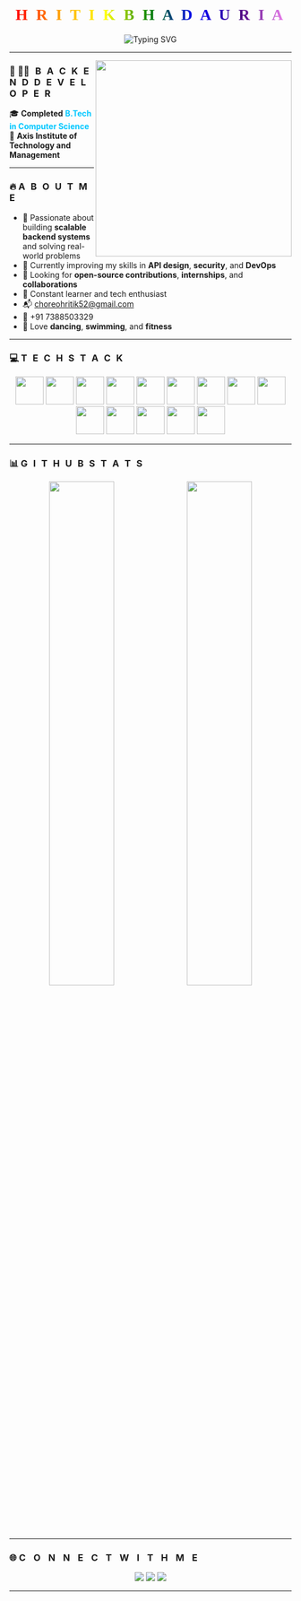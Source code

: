 <h1 align="center">
  <span style="font-family: 'Sofia', cursive; font-weight: bold; letter-spacing: 4px; background: linear-gradient(to right, red, orange, yellow, green, blue, indigo, violet); -webkit-background-clip: text; color: transparent;">
    H R I T I K   B H A D A U R I A
  </span>
</h1>

<p align="center">
  <img src="https://readme-typing-svg.herokuapp.com?font=Fira+Code&size=24&pause=1000&color=00FFAD&center=true&vCenter=true&width=500&lines=Backend+Developer;Open+Source+Contributor;NestJS+Stack+Fan" alt="Typing SVG" />
</p>

---

<div align="center">
  <img src="https://cdn.dribbble.com/users/1162077/screenshots/3848914/programmer.gif" align="right" width="350" />
</div>

### 🌈 <span style="font-weight: bold; letter-spacing: 3px;">🧑‍💻 B A C K E N D   D E V E L O P E R</span>

🎓 **Completed** <strong style="color:#00c7ff;">B.Tech in Computer Science</strong>
🏫 <strong>Axis Institute of Technology and Management</strong>

---

### 🔥 <span style="font-weight: bold; letter-spacing: 3px;">A B O U T   M E</span>

* 🚀 Passionate about building **scalable backend systems** and solving real-world problems
* 🌱 Currently improving my skills in **API design**, **security**, and **DevOps**
* 🤝 Looking for **open-source contributions**, **internships**, and **collaborations**
* 🧠 Constant learner and tech enthusiast
* 📬 [choreohritik52@gmail.com](mailto:choreohritik52@gmail.com)
* 📱 +91 7388503329
* 💃 Love **dancing**, **swimming**, and **fitness**

---

### 💻 <span style="font-weight: bold; letter-spacing: 3px;">T E C H   S T A C K</span>

<p align="center">
  <a href="https://nodejs.org" target="_blank"><img src="https://cdn.jsdelivr.net/gh/devicons/devicon/icons/nodejs/nodejs-original.svg" height="50" /></a>
  <a href="https://expressjs.com" target="_blank"><img src="https://cdn.jsdelivr.net/gh/devicons/devicon/icons/express/express-original.svg" height="50" /></a>
  <a href="https://nestjs.com" target="_blank"><img src="https://nestjs.com/img/logo-small.svg" height="50" /></a>
  <a href="https://www.mongodb.com" target="_blank"><img src="https://cdn.jsdelivr.net/gh/devicons/devicon/icons/mongodb/mongodb-original.svg" height="50" /></a>
  <a href="https://www.mysql.com" target="_blank"><img src="https://cdn.jsdelivr.net/gh/devicons/devicon/icons/mysql/mysql-original.svg" height="50" /></a>
  <a href="https://www.postgresql.org" target="_blank"><img src="https://cdn.jsdelivr.net/gh/devicons/devicon/icons/postgresql/postgresql-original.svg" height="50" /></a>
  <a href="https://www.prisma.io" target="_blank"><img src="https://redmonk.com/jgovernor/files/2021/05/Prisma-Logo-Black.png" height="50" /></a>
  <a href="https://www.java.com" target="_blank"><img src="https://cdn.jsdelivr.net/gh/devicons/devicon/icons/java/java-original.svg" height="50" /></a>
  <a href="https://developer.mozilla.org/en-US/docs/Web/HTML" target="_blank"><img src="https://cdn.jsdelivr.net/gh/devicons/devicon/icons/html5/html5-original.svg" height="50" /></a>
  <a href="https://developer.mozilla.org/en-US/docs/Web/CSS" target="_blank"><img src="https://cdn.jsdelivr.net/gh/devicons/devicon/icons/css3/css3-original.svg" height="50" /></a>
  <a href="https://developer.mozilla.org/en-US/docs/Web/JavaScript" target="_blank"><img src="https://cdn.jsdelivr.net/gh/devicons/devicon/icons/javascript/javascript-original.svg" height="50" /></a>
  <a href="https://socket.io/" target="_blank"><img src="https://upload.wikimedia.org/wikipedia/commons/9/96/Socket-io.svg" height="50" /></a>
  <a href="https://en.wikipedia.org/wiki/Cron" target="_blank"><img src="https://upload.wikimedia.org/wikipedia/commons/3/35/Tux.svg" height="50" /></a>
  <a href="https://razorpay.com" target="_blank"><img src="https://static.startuptalky.com/2022/03/Razorpay-Logo-Success-Story-Startuptalky.jpg" height="50" /></a>
</p>

---

### 📊 <span style="font-weight: bold; letter-spacing: 3px;">G I T H U B   S T A T S</span>

<p align="center">
  <img src="https://github-readme-stats.vercel.app/api?username=hritik7388&show_icons=true&theme=tokyonight&hide_border=true&count_private=true" width="48%" />
  <img src="https://github-readme-streak-stats.herokuapp.com/?user=hritik7388&theme=tokyonight&hide_border=true" width="48%" />
</p>

---
 

### 🌐 <span style="font-weight: bold; letter-spacing: 5px;">C O N N E C T    W I T H    M E</span>

<p align="center">
  <a href="https://www.linkedin.com/in/hritik-bhadauria-588024205/"><img src="https://img.shields.io/badge/LinkedIn-0077B5.svg?&style=for-the-badge&logo=linkedin&logoColor=white" /></a>
  <a href="https://github.com/hritik7388/hritik7388"><img src="https://img.shields.io/badge/GitHub-100000.svg?&style=for-the-badge&logo=github&logoColor=white" /></a>
  <a href="https://www.instagram.com/ru_st_ic/"><img src="https://img.shields.io/badge/Instagram-E4405F.svg?&style=for-the-badge&logo=instagram&logoColor=white" /></a>
</p>

---
